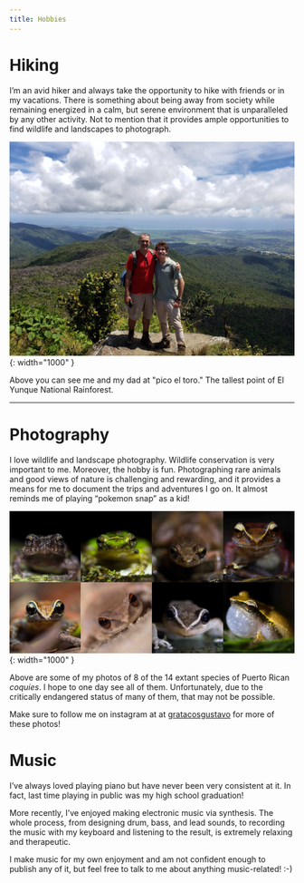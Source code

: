 ```yaml
---
title: Hobbies
---
```


# Hiking 

I’m an avid hiker and always take the opportunity to hike with friends or in my vacations. There is something about being away from society while remaining energized in a calm, but serene environment that is unparalleled by any other activity. Not to mention that it provides ample opportunities to find wildlife and landscapes to photograph. 

![Foto](/assets/el-toro.jpg){: width="1000" }

Above you can see me and my dad at "pico el toro." The tallest point of El Yunque National Rainforest. 

---

# Photography

I love wildlife and landscape photography. Wildlife conservation is very important to me. Moreover, the hobby is fun. Photographing rare animals and good views of nature is challenging and rewarding, and it provides a means for me to document the trips and adventures I go on. It almost reminds me of playing “pokemon snap” as a kid!

![Foto](/assets/cols-coquies-compressed.jpg){: width="1000" }

Above are some of my photos of 8 of the 14 extant species of Puerto Rican _coquíes_. I hope to one day see all of them. Unfortunately, due to the critically endangered status of many of them, that may not be possible. 

Make sure to follow me on instagram at at [gratacosgustavo](https://www.instagram.com/gratacosgustavo/) for more of these photos! 

# Music

I’ve always loved playing piano but have never been very consistent at it. In fact, last time playing in public was my high school graduation!

More recently, I’ve enjoyed making electronic music via synthesis. The whole process, from designing drum, bass, and lead sounds, to recording the music with my keyboard and listening to the result, is extremely relaxing and therapeutic. 

I make music for my own enjoyment and am not confident enough to publish any of it, but feel free to talk to me about anything music-related! :-) 
